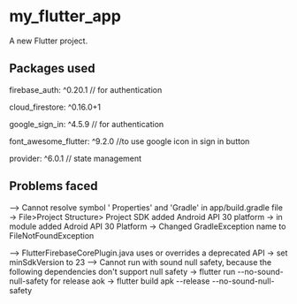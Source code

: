 # my_flutter_app

A new Flutter project.

## Packages used

  firebase_auth: ^0.20.1  // for authentication
  
  cloud_firestore: ^0.16.0+1 
  
  google_sign_in: ^4.5.9 // for authentication
  
  font_awesome_flutter: ^9.2.0 //to use google icon in sign in button
  
  provider: ^6.0.1 // state management
  
  
 ## Problems faced
 
--> Cannot resolve symbol ' Properties' and 'Gradle' in app/build.gradle file
    ->  File>Project Structure> Project SDK  added Android API 30  platform
    -> in module added Adroid API 30 Platform
    -> Changed GradleException name to FileNotFoundException

--> FlutterFirebaseCorePlugin.java uses or overrides a deprecated API
    -> set minSdkVersion to 23
--> Cannot run with sound null safety, because the following dependencies
     don't support null safety
    -> flutter run --no-sound-null-safety
    for release aok
    -> flutter build apk --release --no-sound-null-safety

     


